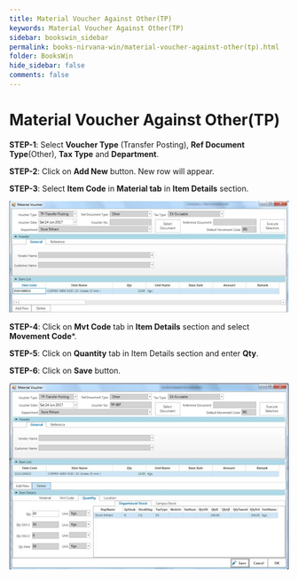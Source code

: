 ```yaml
---
title: Material Voucher Against Other(TP)
keywords: Material Voucher Against Other(TP)
sidebar: bookswin_sidebar
permalink: books-nirvana-win/material-voucher-against-other(tp).html
folder: BooksWin
hide_sidebar: false
comments: false
---
```


# Material Voucher Against Other(TP)

**STEP-1**: Select **Voucher Type** (Transfer Posting), **Ref Document Type**(Other), **Tax Type** and **Department**.

**STEP-2**: Click on **Add New** button. New row will appear.

**STEP-3**: Select **Item Code** in **Material tab** in **Item Details** section.


![](/images/material-vouch-othertp.jpg)


**STEP-4**: Click on **Mvt Code** tab in **Item Details** section and select **Movement Code***.

**STEP-5**: Click on **Quantity** tab in Item Details section and enter **Qty**.

**STEP-6**: Click on **Save** button.

![](/images/material-vouch-othertp-save.jpg)
